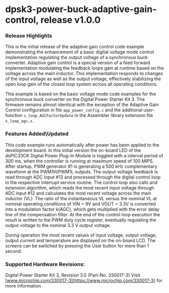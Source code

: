 # dpsk3-power-buck-adaptive-gain-control, release v1.0.0

### Release Highlights
This is the initial release of the adaptive gain control code example demonstrating the enhancement of a basic 
digital voltage mode control implementation regulating the output voltage of a synchronous buck converter. 
Adaptive gain control is a special version of a feed forward implementation modulating the feedback loops gain
at runtime based on the voltage across the main inductor. This implementation responds to changes of the input
voltage as well as the output voltage, effectively stabilizing the open loop gain of the closed loop system 
across all operating conditions.

This example is based on the basic voltage mode code examples for the synchronous buck converter on the 
Digital Power Starter Kit 3. The firmware remains almost identical with the exception of the Adaptive Gain Control 
configuration in file `app_power_config.c` and the additional user-function `v_loop_AGCFactorUpdate` in the Assembler
library extension file `v_loop_agc.s`.

### Features Added\Updated
This code example runs automatically after power has been applied to the development board. In this initial version 
the on-board LED of the dsPIC33CK Digital Power Plug-In Module is toggled with a interval period of 300 ms, when the 
controller is running at maximum speed of 100 MIPS. After startup, PWM generator #1 is generating a 500 kHz complementary 
waveform at the PWM1H/PWM1L outputs. The output voltage feedback is read through ADC input #13 and processed through the 
digital control loop in the respective interrupt service routine. The control loop also calls and extension algorithm, 
which reads the most recent input voltage through ADC input #12 and calculates the most recent voltage across the main 
inductor (VL). The ratio of the instantaneous VL versus the nominal VL at nominal operating conditions of VIN = 9V and 
VOUT = 3.3V is converted into a modulation factor k(AGC), which gets multiplied with the error delay line of the compensation
filter. At the end of the control loop execution the result is written to the PWM duty cycle register, eventually regulating 
the output voltage to the nominal 3.3 V output voltage.

During operation the most recent values of input voltage, output voltage, output current and temperature are displayed on 
the on-board LCD. The screens can be switched by pressing the User button for more than 1 second.

### Supported Hardware Revisions:
Digital Power Starter Kit 3, Revision 3.0 (Part-No. 330017-3)
Visit [www.microchip.com/330017-3](https://www.microchip.com/330017-3) for more information
